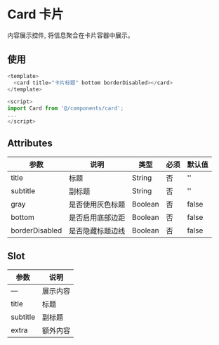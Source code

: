 # Card 卡片

内容展示控件, 将信息聚合在卡片容器中展示。


## 使用
```js
<template>
  <card title="卡片标题" bottom borderDisabled></card>
</template>

<script>
import Card from '@/components/card';
...
</script>
```

## Attributes
| 参数 | 说明 | 类型 | 必须 | 默认值|
| ------ | ------ | ------ | ------ | ------ |
| title | 标题 | String | 否 | '' |
| subtitle | 副标题 | String | 否 | '' |
| gray | 是否使用灰色标题 | Boolean | 否 | false |
| bottom | 是否启用底部边距 | Boolean | 否 | false |
| borderDisabled | 是否隐藏标题边线 | Boolean | 否 | false |


## Slot
| 参数 | 说明 |
| ------ | ------ |
| — | 展示内容 |
| title | 标题 |
| subtitle | 副标题 |
| extra | 额外内容 |